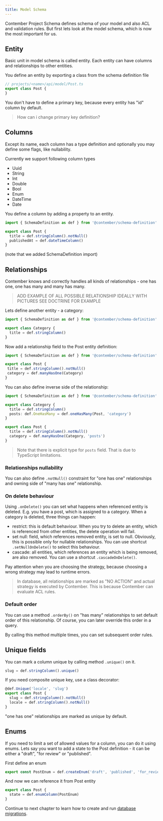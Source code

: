 ```yaml
---
title: Model Schema
---
```


Contember Project Schema defines schema of your model and also ACL and validation rules. But first lets look at the model schema, which is now the most important for us.

<!--
TODO: PICTURE OF PROJECT SCHEMA, MODEL SCHEMA, ACL SCHEMA AND INPUT VALIDATION SCHEMA
-->

## Entity

Basic unit in model schema is called entity. Each entity can have columns and relationships to other entities.

You define an entity by exporting a class from the schema definition file
```typescript
// projects/<name>/api/model/Post.ts
export class Post {
}
```
 
You don't have to define a primary key, because every entity has "id" column by default.

> How can i change primary key definition?


## Columns

Except its name, each column has a type definition and optionally you may define some flags, like nullability.

Currently we support following column types
- Uuid
- String
- Int
- Double
- Bool
- Enum 
- DateTime
- Date  

You define a column by adding a property to an entity.
```typescript
import { SchemaDefinition as def } from '@contember/schema-definition'

export class Post {
  title = def.stringColumn().notNull()
  publishedAt = def.dateTimeColumn()
}
```
(note that we added SchemaDefinition import)



## Relationships

Contember knows and correctly handles all kinds of relationships - one has one, one has many and many has many.

> ADD EXAMPLE OF ALL POSSIBLE RELATIONSHIP
> IDEALLY WITH PICTURES
> SEE DOCTRINE FOR EXAMPLE

Lets define another entity - a category:
```typescript
import { SchemaDefinition as def } from '@contember/schema-definition'

export class Category {
  title = def.stringColumn()
}
```

Now add a relationship field to the Post entity definition:
 ```typescript
import { SchemaDefinition as def } from '@contember/schema-definition'
 
export class Post {
  title = def.stringColumn().notNull()
  category = def.manyHasOne(Category)
 }
 ```

You can also define inverse side of the relationship:
```typescript
import { SchemaDefinition as def } from '@contember/schema-definition'

export class Category {
  title = def.stringColumn()
  posts: def.OneHasMany = def.oneHasMany(Post, 'category')
}

export class Post {
  title = def.stringColumn().notNull()
  category = def.manyHasOne(Category, 'posts')
}
```
> Note that there is explicit type for `posts` field. That is due to TypeScript limitations. 

### Relationships nullability

You can also define `.notNull()` constraint for "one has one" relationships and owning side of "many has one" relationship.

### On delete behaviour

Using `.onDelete()` you can set what happens when referenced entity is deleted. E.g. you have a post, which is assigned to a category. When a category is deleted, three things can happen:
- restrict: this is default behaviour. When you try to delete an entity, which is referenced from other entities, the delete operation will fail.
- set null: field, which references removed entity, is set to null. Obviously, this is possible only for nullable relationships. You can use shortcut `.setNullOnDelete()` to select this behaviour.
- cascade: all entities, which references an entity which is being removed, are also removed. You can use a shortcut `.cascadeOnDelete()`.


Pay attention when you are choosing the strategy, because choosing a wrong strategy may lead to runtime errors.

> In database, all relationships are marked as "NO ACTION" and actual strategy is executed by Contember. This is because Contember can evaluate ACL rules.

### Default order

You can use a method `.orderBy()` on "has many" relationships to set default order of this relationship. Of course, you can later override this order in a query.

By calling this method multiple times, you can set subsequent order rules.

## Unique fields
You can mark a column unique by calling method `.unique()` on it.
```typescript
slug = def.stringColumn().unique()
```
If you need composite unique key, use a class decorator:
```typescript
@def.Unique('locale', 'slug')
export class Post {
  slug = def.stringColumn().notNull()
  locale = def.stringColumn().notNull()
}
```
"one has one" relationships are marked as unique by default.

## Enums

If you need to limit a set of allowed values for a column, you can do it using enums. Lets say you want to add a state to the Post definition - it can be either a "draft", "for review" or "published".

First define an enum
```typescript
export const PostEnum = def.createEnum('draft', 'published', 'for_review')
```
And now we can reference it from Post entity
```typescript
export class Post {
  state = def.enumColumn(PostEnum)
}
```

Continue to next chapter to learn how to create and run [database migrations](schema/migrations.md).
